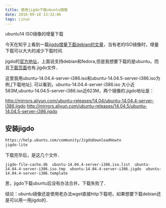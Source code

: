 ```yaml
---
title: 使用jigdo下载ubuntu镜像
date: 2016-09-18 13:32:06
tags: Linux
---
```


 ubuntu14 ISO镜像的增量下载

 <!-- more -->

 今天在知乎上看到一篇[jigdo增量下载debian的文章](https://zhuanlan.zhihu.com/p/22383854)，当有老的ISO镜像时，增量下载可以大大的减少下载时间.

jigdo的[官方地址](http://atterer.org/jigdo/#how)，上面说支持debian和fedora,但是我想要下载的是ubuntu，而且[下载页面](http://mirrors.aliyun.com/ubuntu-releases/14.04.5/)也有.jigdo文件．

这里我用ubuntu-14.04.4-server-i386.iso和ubuntu-14.04.5-server-i386.iso为例,[下载地址].
可以看到，ubuntu-14.04.4-server-i386.iso 大小近583M,ubuntu-14.04.5-server-i386.iso近623M，两个镜像的.jigdo地址是：

http://mirrors.aliyun.com/ubuntu-releases/14.04/ubuntu-14.04.4-server-i386.jigdo
http://mirrors.aliyun.com/ubuntu-releases/14.04.5/ubuntu-14.04.5-server-i386.jigdo


## 安装jigdo

``` bash
https://help.ubuntu.com/community/JigdoDownloadHowto
jigdo-lite

```

下载完毕后，是这几个文件．
```
jigdo-file-cache.db  ubuntu-14.04.4-server-i386.iso.list  ubuntu-14.04.4-server-i386.iso.tmp  ubuntu-14.04.4-server-i386.jigdo  ubuntu-14.04.4-server-i386.template
```

恩，jigdo下载ubuntu后没有办法合并，下载失败了．

结论：ubuntu镜像还是使用老办法wget直接http下载吧，如果想要下载debian还是可以用一用jigdo的．






